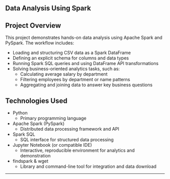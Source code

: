 ## Data Analysis Using Spark

## Project Overview

This project demonstrates hands-on data analysis using Apache Spark and PySpark. The workflow includes:

- Loading and structuring CSV data as a Spark DataFrame
- Defining an explicit schema for columns and data types
- Running Spark SQL queries and using DataFrame API transformations
- Solving business-oriented analytics tasks, such as:
  - Calculating average salary by department
  - Filtering employees by department or name patterns
  - Aggregating and joining data to answer key business questions




## Technologies Used

- Python
  - Primary programming language
- Apache Spark (PySpark)
  - Distributed data processing framework and API
- Spark SQL
  - SQL interface for structured data processing
- Jupyter Notebook (or compatible IDE)
  - Interactive, reproducible environment for analytics and demonstration
- findspark & wget
  - Library and command-line tool for integration and data download

---


